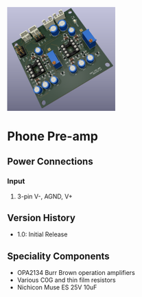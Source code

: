 <img src="screenshot.png" width="50%">

# Phone Pre-amp

## Power Connections

### Input 

1. 3-pin V-, AGND, V+

## Version History

- 1.0: Initial Release

## Speciality Components

* OPA2134 Burr Brown operation amplifiers
* Various C0G and thin film resistors
* Nichicon Muse ES 25V 10uF
